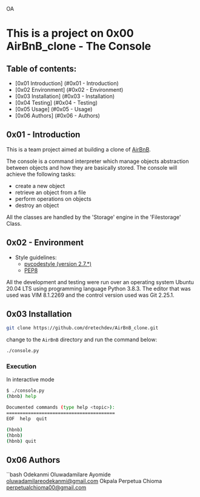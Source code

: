 OA
# This is a project on 0x00 AirBnB_clone - The Console

## Table of contents:

* [0x01 Introduction] (#0x01 - Introduction)
* [0x02 Environment] (#0x02 - Environment)
* [0x03 Installation] (#0x03 - Installation)
* [0x04 Testing] (#0x04 - Testing)
* [0x05 Usage] (#0x05 - Usage)
* [0x06 Authors] (#0x06 - Authors)

## 0x01 - Introduction
This is a team project aimed at building a clone of [AirBnB](https://www.airbnb.com/).

The console is a command interpreter which manage objects abstraction between objects and how they are basically stored. The console will achieve the following tasks:

* create a new object
* retrieve an object from a file
* perform operations on objects
* destroy an object

All the classes are handled by the 'Storage' engine in the 'Filestorage' Class.

## 0x02 - Environment

<!-- ubuntu -->
<!-- Style guidelines -->
* Style guidelines:
    * [pycodestyle (version 2.7.*)](https://pypi.org/project/pycodestyle/)
    * [PEP8](https://pep8.org)

All the development and testing were run over an operating system Ubuntu 20.04 LTS using programming language Python 3.8.3. The editor that was used was VIM 8.1.2269 and the control version used was Git 2.25.1.

## 0x03 Installation

```bash
git clone https://github.com/dretechdev/AirBnB_clone.git
```

change to the `AirBnB` directory and run the command below:

```bash
./console.py
```

### Execution

In interactive mode

```bash
$ ./console.py
(hbnb) help

Documented commands (type help <topic>):
========================================
EOF  help  quit

(hbnb)
(hbnb)
(hbnb) quit
```

## 0x06 Authors

``bash
Odekanmi Oluwadamilare Ayomide <oluwadamilareodekanmi@gmail.com>
Okpala Perpetua Chioma <perpetualchioma00@gmail.com>
```
